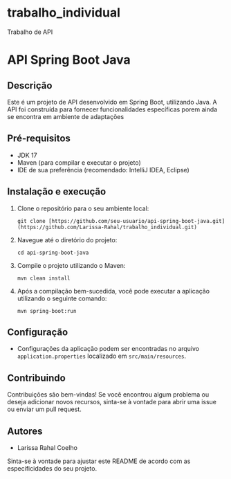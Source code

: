 # trabalho_individual
 Trabalho de API 
 
# API Spring Boot Java

## Descrição
Este é um projeto de API desenvolvido em Spring Boot, utilizando Java. A API foi construída para fornecer funcionalidades específicas porem ainda se encontra em ambiente de adaptações

## Pré-requisitos
- JDK 17
- Maven (para compilar e executar o projeto)
- IDE de sua preferência (recomendado: IntelliJ IDEA, Eclipse)

## Instalação e execução
1. Clone o repositório para o seu ambiente local:
   ```
   git clone [https://github.com/seu-usuario/api-spring-boot-java.git](https://github.com/Larissa-Rahal/trabalho_individual.git)
   ```
2. Navegue até o diretório do projeto:
   ```
   cd api-spring-boot-java
   ```
3. Compile o projeto utilizando o Maven:
   ```
   mvn clean install
   ```
4. Após a compilação bem-sucedida, você pode executar a aplicação utilizando o seguinte comando:
   ```
   mvn spring-boot:run
   ```

## Configuração
- Configurações da aplicação podem ser encontradas no arquivo `application.properties` localizado em `src/main/resources`.

## Contribuindo
Contribuições são bem-vindas! Se você encontrou algum problema ou deseja adicionar novos recursos, sinta-se à vontade para abrir uma issue ou enviar um pull request.

## Autores
- Larissa Rahal Coelho

Sinta-se à vontade para ajustar este README de acordo com as especificidades do seu projeto.
